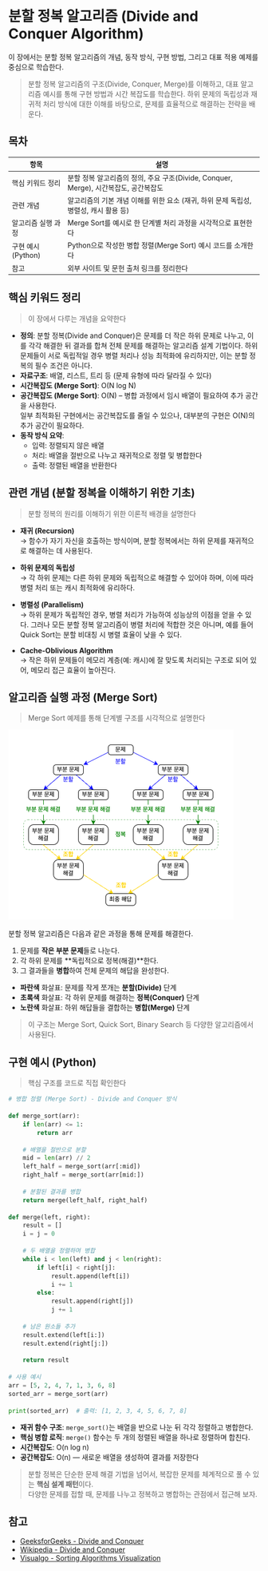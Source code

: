 # 분할 정복 알고리즘 (Divide and Conquer Algorithm)

이 장에서는 분할 정복 알고리즘의 개념, 동작 방식, 구현 방법, 그리고 대표 적용 예제를 중심으로 학습한다.

> 분할 정복 알고리즘의 구조(Divide, Conquer, Merge)를 이해하고, 대표 알고리즘 예시를 통해 구현 방법과 시간 복잡도를 학습한다. 하위 문제의 독립성과 재귀적 처리 방식에 대한 이해를 바탕으로, 문제를 효율적으로 해결하는 전략을 배운다.

## 목차

| **항목** | **설명** |
| --- | --- |
| 핵심 키워드 정리 | 분할 정복 알고리즘의 정의, 주요 구조(Divide, Conquer, Merge), 시간복잡도, 공간복잡도 |
| 관련 개념 | 알고리즘의 기본 개념 이해를 위한 요소 (재귀, 하위 문제 독립성, 병렬성, 캐시 활용 등) |
| 알고리즘 실행 과정 | Merge Sort를 예시로 한 단계별 처리 과정을 시각적으로 표현한다 |
| 구현 예시 (Python) | Python으로 작성한 병합 정렬(Merge Sort) 예시 코드를 소개한다 |
| 참고 | 외부 사이트 및 문헌 출처 링크를 정리한다 |

## 핵심 키워드 정리

> 이 장에서 다루는 개념을 요약한다

- **정의**: 분할 정복(Divide and Conquer)은 문제를 더 작은 하위 문제로 나누고, 이를 각각 해결한 뒤 결과를 합쳐 전체 문제를 해결하는 알고리즘 설계 기법이다. 하위 문제들이 서로 독립적일 경우 병렬 처리나 성능 최적화에 유리하지만, 이는 분할 정복의 필수 조건은 아니다.
- **자료구조**: 배열, 리스트, 트리 등 (문제 유형에 따라 달라질 수 있다)
- **시간복잡도 (Merge Sort)**: O(N log N)
- **공간복잡도 (Merge Sort)**: O(N) – 병합 과정에서 임시 배열이 필요하여 추가 공간을 사용한다. <br>
일부 최적화된 구현에서는 공간복잡도를 줄일 수 있으나, 대부분의 구현은 O(N)의 추가 공간이 필요하다.
- **동작 방식 요약**:
  - 입력: 정렬되지 않은 배열
  - 처리: 배열을 절반으로 나누고 재귀적으로 정렬 및 병합한다
  - 출력: 정렬된 배열을 반환한다

## 관련 개념 (분할 정복을 이해하기 위한 기초)

> 분할 정복의 원리를 이해하기 위한 이론적 배경을 설명한다

- **재귀 (Recursion)**  
  → 함수가 자기 자신을 호출하는 방식이며, 분할 정복에서는 하위 문제를 재귀적으로 해결하는 데 사용된다.

- **하위 문제의 독립성**  
  → 각 하위 문제는 다른 하위 문제와 독립적으로 해결할 수 있어야 하며, 이에 따라 병렬 처리 또는 캐시 최적화에 유리하다.

- **병렬성 (Parallelism)**  
  → 하위 문제가 독립적인 경우, 병렬 처리가 가능하여 성능상의 이점을 얻을 수 있다. 그러나 모든 분할 정복 알고리즘이 병렬 처리에 적합한 것은 아니며, 예를 들어 Quick Sort는 분할 비대칭 시 병렬 효율이 낮을 수 있다.

- **Cache-Oblivious Algorithm**  
  → 작은 하위 문제들이 메모리 계층(예: 캐시)에 잘 맞도록 처리되는 구조로 되어 있어, 메모리 접근 효율이 높아진다.

## 알고리즘 실행 과정 (Merge Sort)

> Merge Sort 예제를 통해 단계별 구조를 시각적으로 설명한다

![분할 정복 흐름도](assets/recursion_algo/divide_and_conquer/divide_conquer_flow.png)

분할 정복 알고리즘은 다음과 같은 과정을 통해 문제를 해결한다.

1. 문제를 **작은 부분 문제**들로 나눈다.
2. 각 하위 문제를 **독립적으로 정복(해결)**한다.
3. 그 결과들을 **병합**하여 전체 문제의 해답을 완성한다.

- **파란색** 화살표: 문제를 작게 쪼개는 **분할(Divide)** 단계  
- **초록색** 화살표: 각 하위 문제를 해결하는 **정복(Conquer)** 단계  
- **노란색** 화살표: 하위 해답들을 결합하는 **병합(Merge)** 단계

> 이 구조는 Merge Sort, Quick Sort, Binary Search 등 다양한 알고리즘에서 사용된다.

## 구현 예시 (Python)

> 핵심 구조를 코드로 직접 확인한다

```python
# 병합 정렬 (Merge Sort) - Divide and Conquer 방식

def merge_sort(arr):
    if len(arr) <= 1:
        return arr

    # 배열을 절반으로 분할
    mid = len(arr) // 2
    left_half = merge_sort(arr[:mid])
    right_half = merge_sort(arr[mid:])

    # 분할된 결과를 병합
    return merge(left_half, right_half)

def merge(left, right):
    result = []
    i = j = 0

    # 두 배열을 정렬하며 병합
    while i < len(left) and j < len(right):
        if left[i] < right[j]:
            result.append(left[i])
            i += 1
        else:
            result.append(right[j])
            j += 1

    # 남은 원소들 추가
    result.extend(left[i:])
    result.extend(right[j:])

    return result

# 사용 예시
arr = [5, 2, 4, 7, 1, 3, 6, 8]
sorted_arr = merge_sort(arr)

print(sorted_arr)  # 출력: [1, 2, 3, 4, 5, 6, 7, 8]
```

- **재귀 함수 구조**: `merge_sort()`는 배열을 반으로 나눈 뒤 각각 정렬하고 병합한다.  
- **핵심 병합 로직**: `merge()` 함수는 두 개의 정렬된 배열을 하나로 정렬하며 합친다.  
- **시간복잡도**: O(n log n)  
- **공간복잡도**: O(n) — 새로운 배열을 생성하여 결과를 저장한다

> 분할 정복은 단순한 문제 해결 기법을 넘어서, 복잡한 문제를 체계적으로 풀 수 있는 **핵심 설계 패턴**이다.  
> 다양한 문제를 접할 때, 문제를 나누고 정복하고 병합하는 관점에서 접근해 보자.

## 참고

- [GeeksforGeeks - Divide and Conquer](https://www.geeksforgeeks.org/divide-and-conquer-algorithm/)
- [Wikipedia - Divide and Conquer](https://en.wikipedia.org/wiki/Divide-and-conquer_algorithm)
- [Visualgo - Sorting Algorithms Visualization](https://visualgo.net/en/sorting)
